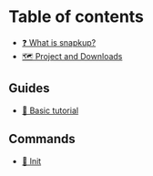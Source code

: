 # Table of contents

* [❓ What is snapkup?](README.md)
* [🗺 Project and Downloads](project-and-downloads.md)

## Guides

* [🔢 Basic tutorial](guides/basic-tutorial.md)

## Commands

* [📖 Init](commands/init.md)
